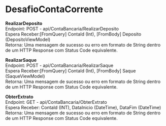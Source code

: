 # DesafioContaCorrente

**RealizarDeposito**  
Endpoint: POST - api/ContaBancaria/RealizarDeposito  
Espera Receber:[FromQuery] ContaId (Int), [FromBody] Deposito (DepositoViewModel)  
Retorna: Uma mensagem de sucesso ou erro em formato de String dentro de um HTTP Response com Status Code equivalente.  

**RealizarSaque**  
Endpoint: POST - api/ContaBancaria/RealizarSaque  
Espera Receber:[FromQuery] ContaId (Int), [FromBody] Saque (SaqueViewModel)  
Retorna: Uma mensagem de sucesso ou erro em formato de String dentro de um HTTP Response com Status Code equivalente.  

**ObterExtrato**  
Endpoint: GET - api/ContaBancaria/ObterExtrato  
Espera Receber: ContaId (INT), DataInicio (DateTime), DataFim (DateTime)  
Retorna: Uma mensagem de sucesso ou erro em formato de String dentro de um HTTP Response com Status Code equivalente.  
